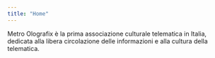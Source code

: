 ```yaml
---
title: "Home"
---
```

Metro Olografix è la prima associazione culturale telematica in Italia, dedicata alla libera circolazione delle informazioni e alla cultura della telematica.